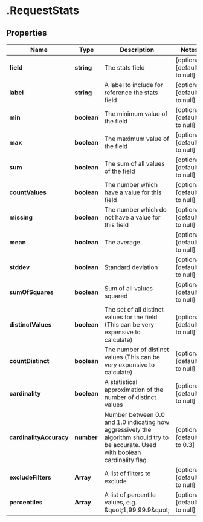 # .RequestStats

## Properties
Name | Type | Description | Notes
------------ | ------------- | ------------- | -------------
**field** | **string** | The stats field | [optional] [default to null]
**label** | **string** | A label to include for reference the stats field | [optional] [default to null]
**min** | **boolean** | The minimum value of the field | [optional] [default to null]
**max** | **boolean** | The maximum value of the field | [optional] [default to null]
**sum** | **boolean** | The sum of all values of the field | [optional] [default to null]
**countValues** | **boolean** | The number which have a value for this field | [optional] [default to null]
**missing** | **boolean** | The number which do not have a value for this field | [optional] [default to null]
**mean** | **boolean** | The average | [optional] [default to null]
**stddev** | **boolean** | Standard deviation | [optional] [default to null]
**sumOfSquares** | **boolean** | Sum of all values squared | [optional] [default to null]
**distinctValues** | **boolean** | The set of all distinct values for the field (This can be very expensive to calculate) | [optional] [default to null]
**countDistinct** | **boolean** | The number of distinct values  (This can be very expensive to calculate) | [optional] [default to null]
**cardinality** | **boolean** | A statistical approximation of the number of distinct values | [optional] [default to null]
**cardinalityAccuracy** | **number** | Number between 0.0 and 1.0 indicating how aggressively the algorithm should try to be accurate. Used with boolean cardinality flag. | [optional] [default to 0.3]
**excludeFilters** | **Array<string>** | A list of filters to exclude | [optional] [default to null]
**percentiles** | **Array<number>** | A list of percentile values, e.g. \&quot;1,99,99.9\&quot; | [optional] [default to null]


